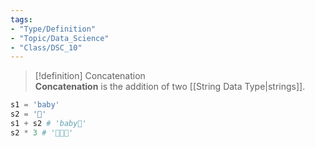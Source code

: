 ```yaml
---  
tags:  
- "Type/Definition"  
- "Topic/Data_Science"  
- "Class/DSC_10"  
---  
```

  
> [!definition] Concatenation  
> **Concatenation** is the addition of two [[String Data Type|strings]].  
  
```python  
s1 = 'baby'  
s2 = '🐼'  
s1 + s2 # 'baby🐼'  
s2 * 3 # '🐼🐼🐼'  
```  
